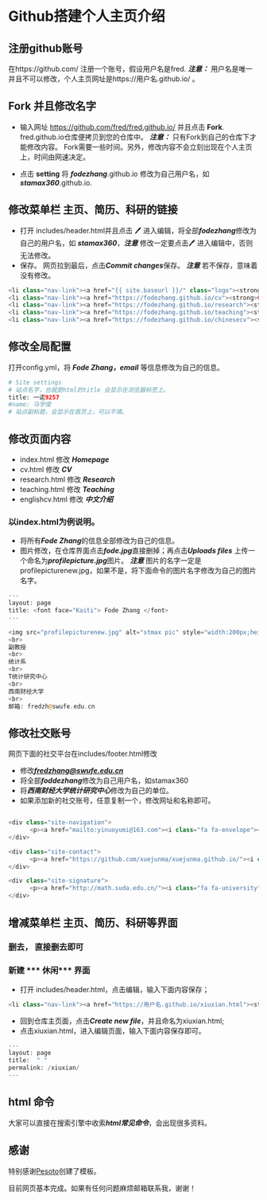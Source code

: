 # Github搭建个人主页介绍

## 注册github账号
在https://github.com/ 注册一个账号，假设用户名是fred. ***注意：*** 用户名是唯一并且不可以修改，个人主页网址是https://用户名.github.io/ 。 

## Fork 并且修改名字

- 输入网址 https://github.com/fred/fred.github.io/ 并且点击 **Fork**. fred.github.io仓库便拷贝到您的仓库中。
***注意：*** 只有Fork到自己的仓库下才能修改内容。 Fork需要一些时间。另外，修改内容不会立刻出现在个人主页上，时间由网速决定。

- 点击 **setting**  将 ***fodezhang***.github.io 修改为自己用户名，如 ***stamax360***.github.io. 



##  修改菜单栏 主页、简历、科研的链接

* 打开 includes/header.html并且点击 🖊   进入编辑，将全部***fodezhang***修改为自己的用户名，如 ***stamax360***，***注意*** 修改一定要点击🖊   进入编辑中，否则无法修改。
* 保存。 网页拉到最后，点击***Commit changes***保存。 ***注意***  若不保存，意味着没有修改。

```php 
<li class="nav-link"><a href="{{ site.baseurl }}/" class="logo"><strong>Homepage</strong></a>
<li class="nav-link"><a href="https://fodezhang.github.io/cv"><strong>CV</strong></a>
<li class="nav-link"><a href="https://fodezhang.github.io/research"><strong>Research</strong></a>
<li class="nav-link"><a href="https://fodezhang.github.io/teaching"><strong>Teaching</strong></a>
<li class="nav-link"><a href="https://fodezhang.github.io/chinesecv"><strong>中文介绍</strong></a>
```

## 修改全局配置
打开config.yml，将 ***Fode Zhang，email*** 等信息修改为自己的信息。

```php
# Site settings
# 站点名字，也就是html的title 会显示在浏览器标签上。
title: 一诺9257
#name: 马学俊
# 站点副标题，会显示在首页上，可以不填。
```

## 修改页面内容
* index.html 修改 ***Homepage***
* cv.html 修改 ***CV***
* research.html 修改 ***Research***
* teaching.html 修改 ***Teaching***
* englishcv.html 修改 ***中文介绍***

### 以index.html为例说明。

* 将所有***Fode Zhang***的信息全部修改为自己的信息。
* 图片修改，在仓库界面点击***fode.jpg***直接删掉；再点击***Uploads files*** 上传一个命名为***profilepicture.jpg***图片。 ***注意*** 图片的名字一定是profilepicturenew.jpg，如果不是，将下面命令的图片名字修改为自己的图片名字。

```php   
---
layout: page
title: <font face="Kaiti"> Fode Zhang </font>
---

<img src="profilepicturenew.jpg" alt="stmax pic" style="width:200px;height:220px;" title="stamax "; algin="middle">
<br>
副教授
<br>
统计系
<br>
T统计研究中心
<br>
西南财经大学
<br>
邮箱: fredzh@swufe.edu.cn

```


## 修改社交账号
网页下面的社交平台在includes/footer.html修改

* 修改***fredzhang@swufe.edu.cn***  
* 将全部***foddezhang***修改为自己用户名，如stamax360
* 将***西南财经大学统计研究中心***修改为自己的单位。
* 如果添加新的社交账号，任意复制一个，修改网址和名称即可。
```php

<div class="site-navigation">
      <p><a href="mailto:yinuoyumi@163.com"><i class="fa fa-envelope"></i> E-mail</a></p>
</div>

<div class="site-contact">
      <p><a href="https://github.com/xuejunma/xuejunma.github.io/"><i class="fa fa-github"></i> GitHub</a></p>
</div>

<div class="site-signature">
      <p><a href="http://math.suda.edu.cn/"><i class="fa fa-university"></i> 苏州大学数学科学学院</a></p>
</div>
```

##  增减菜单栏 主页、简历、科研等界面

### 删去， 直接删去即可
### 新建 *** 休闲*** 界面 
* 打开 includes/header.html，点击编辑，输入下面内容保存； 

```php 
<li class="nav-link"><a href="https://用户名.github.io/xiuxian.html"><strong>休闲</strong></a>

```

* 回到仓库主页面，点击***Create new file***，并且命名为xiuxian.html;
* 点击xiuxian.html，进入编辑页面，输入下面内容保存即可。

```php
---
layout: page
title:  " "
permalink: /xiuxian/
---
```

## html 命令
 大家可以直接在搜索引擎中收索***html常见命令***，会出现很多资料。
 
## 感谢
特别感谢[Pesoto](https://pesoto.github.io/)创建了模板。

目前网页基本完成。如果有任何问题麻烦邮箱联系我，谢谢！


